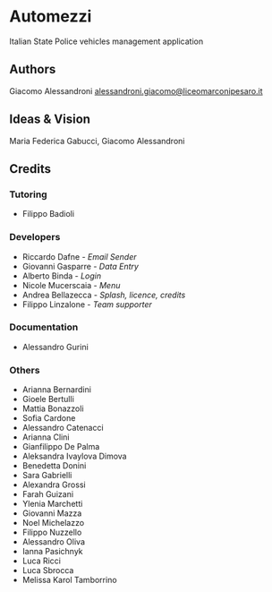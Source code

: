 # Automezzi

Italian State Police vehicles management application

## Authors

Giacomo Alessandroni <alessandroni.giacomo@liceomarconipesaro.it>

## Ideas & Vision

Maria Federica Gabucci, Giacomo Alessandroni

## Credits

### Tutoring
* Filippo Badioli

### Developers
* Riccardo Dafne - *Email Sender*
* Giovanni Gasparre - *Data Entry*
* Alberto Binda - *Login*
* Nicole Mucerscaia - *Menu*
* Andrea Bellazecca - *Splash, licence, credits*
* Filippo Linzalone - *Team supporter*

### Documentation
* Alessandro Gurini

### Others
* Arianna Bernardini
* Gioele Bertulli
* Mattia Bonazzoli
* Sofia Cardone
* Alessandro Catenacci
* Arianna Clini
* Gianfilippo De Palma
* Aleksandra Ivaylova Dimova
* Benedetta Donini
* Sara Gabrielli
* Alexandra Grossi
* Farah Guizani
* Ylenia Marchetti
* Giovanni Mazza
* Noel Michelazzo
* Filippo Nuzzello
* Alessandro Oliva
* Ianna Pasichnyk
* Luca Ricci
* Luca Sbrocca
* Melissa Karol Tamborrino
